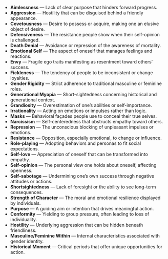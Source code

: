 - **Aimlessness** — Lack of clear purpose that hinders forward progress.  
- **Aggression** — Hostility that can be disguised behind a friendly appearance.  
- **Covetousness** — Desire to possess or acquire, making one an elusive object of desire.  
- **Defensiveness** — The resistance people show when their self-opinion is challenged.  
- **Death Denial** — Avoidance or repression of the awareness of mortality.  
- **Emotional Self** — The aspect of oneself that manages feelings and reactions.  
- **Envy** — Fragile ego traits manifesting as resentment toward others’ success.  
- **Fickleness** — The tendency of people to be inconsistent or change loyalties.  
- **Gender Rigidity** — Strict adherence to traditional masculine or feminine roles.  
- **Generational Myopia** — Short-sightedness concerning historical and generational context.  
- **Grandiosity** — Overestimation of one’s abilities or self-importance.  
- **Irrationality** — Acting on emotions or impulses rather than logic.  
- **Masks** — Behavioral façades people use to conceal their true selves.  
- **Narcissism** — Self-centeredness that obstructs empathy toward others.  
- **Repression** — The unconscious blocking of unpleasant impulses or emotions.  
- **Resistance** — Opposition, especially emotional, to change or influence.  
- **Role-playing** — Adopting behaviors and personas to fit social expectations.  
- **Self-love** — Appreciation of oneself that can be transformed into empathy.  
- **Self-opinion** — The personal view one holds about oneself, affecting openness.  
- **Self-sabotage** — Undermining one’s own success through negative attitudes or actions.  
- **Shortsightedness** — Lack of foresight or the ability to see long-term consequences.  
- **Strength of Character** — The moral and emotional resilience displayed by individuals.  
- **Purpose** — A guiding aim or intention that drives meaningful action.  
- **Conformity** — Yielding to group pressure, often leading to loss of individuality.  
- **Hostility** — Underlying aggression that can be hidden beneath friendliness.  
- **Masculine/Feminine Within** — Internal characteristics associated with gender identity.  
- **Historical Moment** — Critical periods that offer unique opportunities for action.
